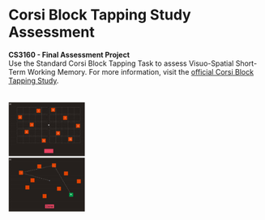 # Corsi Block Tapping Study Assessment
**CS3160 - Final Assessment Project**
<br>
Use the Standard Corsi Block Tapping Task to assess Visuo-Spatial Short-Term Working Memory. For more information, visit the [official Corsi Block Tapping Study](https://www.ncbi.nlm.nih.gov/pmc/articles/PMC5619435/#:~:text=The%20Corsi%20block%2Dtapping%20test%20was%20developed%20in%201971%20as,memory%20with%20minimal%20verbal%20mediation.&text=The%20test%20requires%20the%20maintenance,for%20a%20pathway%20between%20objects.).
<br>
<br>
<br>
<img width="30%" src="assets/img/blocktest.jpg">
